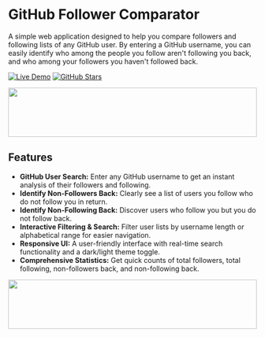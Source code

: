 # GitHub Follower Comparator

A simple web application designed to help you compare followers and following lists of any GitHub user. By entering a GitHub username, you can easily identify who among the people you follow aren't following you back, and who among your followers you haven't followed back.

[![Live Demo](https://img.shields.io/badge/Live_Demo-00C7B7?logo=netlify)](https://github-compare-web.vercel.app/)
[![GitHub Stars](https://img.shields.io/github/stars/RissMorisson/GithubCompareWeb?style=social)](https://github.com/RissMorisson/GithubCompareWeb/stargazers)

<img height="100px" width="100%" src="https://media1.giphy.com/media/v1.Y2lkPTc5MGI3NjExdHh4aDhsMHF6dmI4b3pybWR2bWlhdDJ2dXI0bzBjanAxaDdtZzdzZCZlcD12MV9pbnRlcm5hbF9naWZfYnlfaWQmY3Q9cw/TIj8cbzWYKnE9ul3ab/giphy.gif"  />

## Features

* **GitHub User Search:** Enter any GitHub username to get an instant analysis of their followers and following.
* **Identify Non-Followers Back:** Clearly see a list of users you follow who do not follow you in return.
* **Identify Non-Following Back:** Discover users who follow you but you do not follow back.
* **Interactive Filtering & Search:** Filter user lists by username length or alphabetical range for easier navigation.
* **Responsive UI:** A user-friendly interface with real-time search functionality and a dark/light theme toggle.
* **Comprehensive Statistics:** Get quick counts of total followers, total following, non-followers back, and non-following back.

<img height="100px" width="100%" src="https://media1.giphy.com/media/v1.Y2lkPTc5MGI3NjExdHh4aDhsMHF6dmI4b3pybWR2bWlhdDJ2dXI0bzBjanAxaDdtZzdzZCZlcD12MV9pbnRlcm5hbF9naWZfYnlfaWQmY3Q9cw/TIj8cbzWYKnE9ul3ab/giphy.gif"  />
